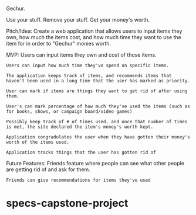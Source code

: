 Gechur.

Use your stuff. Remove your stuff. Get your money's worth. 

Pitch/Idea: 
    Create a web application that allows users to input items they own, how much the items cost, and how much time they want to use the item for in order to "Gechur" monies worth.  

MVP:
    Users can input items they own and cost of those items. 
    
    Users can input how much time they've spend on specific items. 
    
    The application keeps track of items, and recommends items that haven't been used in a long time that the user has marked as priority.
    
    User can mark if items are things they want to get rid of after using them. 
    
    User's can mark percentage of how much they've used the items (such as for books, shows, or campaign board/video games)
    
    Possibly keep track of # of times used, and once that number of times is met, the site declared the item's money's worth kept. 
    
    Application congradulates the user when they have gotten their money's worth of the items used. 
    
    Application tracks things that the user has gotten rid of

Future Features:
    Friends feature where people can see what other people are getting rid of and ask for them. 
    
    Friends can give recommendations for items they've used
    
# specs-capstone-project
